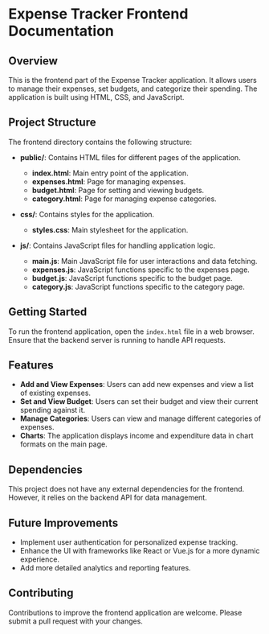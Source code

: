 # Expense Tracker Frontend Documentation

## Overview
This is the frontend part of the Expense Tracker application. It allows users to manage their expenses, set budgets, and categorize their spending. The application is built using HTML, CSS, and JavaScript.

## Project Structure
The frontend directory contains the following structure:

- **public/**: Contains HTML files for different pages of the application.
  - **index.html**: Main entry point of the application.
  - **expenses.html**: Page for managing expenses.
  - **budget.html**: Page for setting and viewing budgets.
  - **category.html**: Page for managing expense categories.

- **css/**: Contains styles for the application.
  - **styles.css**: Main stylesheet for the application.

- **js/**: Contains JavaScript files for handling application logic.
  - **main.js**: Main JavaScript file for user interactions and data fetching.
  - **expenses.js**: JavaScript functions specific to the expenses page.
  - **budget.js**: JavaScript functions specific to the budget page.
  - **category.js**: JavaScript functions specific to the category page.

## Getting Started
To run the frontend application, open the `index.html` file in a web browser. Ensure that the backend server is running to handle API requests.

## Features
- **Add and View Expenses**: Users can add new expenses and view a list of existing expenses.
- **Set and View Budget**: Users can set their budget and view their current spending against it.
- **Manage Categories**: Users can view and manage different categories of expenses.
- **Charts**: The application displays income and expenditure data in chart formats on the main page.

## Dependencies
This project does not have any external dependencies for the frontend. However, it relies on the backend API for data management.

## Future Improvements
- Implement user authentication for personalized expense tracking.
- Enhance the UI with frameworks like React or Vue.js for a more dynamic experience.
- Add more detailed analytics and reporting features.

## Contributing
Contributions to improve the frontend application are welcome. Please submit a pull request with your changes.